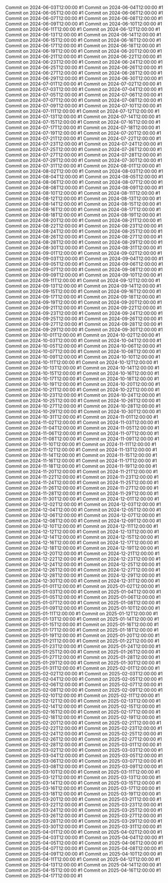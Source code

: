 Commit on 2024-06-03T12:00:00 #1
Commit on 2024-06-04T12:00:00 #1
Commit on 2024-06-05T12:00:00 #1
Commit on 2024-06-06T12:00:00 #1
Commit on 2024-06-07T12:00:00 #1
Commit on 2024-06-08T12:00:00 #1
Commit on 2024-06-09T12:00:00 #1
Commit on 2024-06-10T12:00:00 #1
Commit on 2024-06-11T12:00:00 #1
Commit on 2024-06-12T12:00:00 #1
Commit on 2024-06-13T12:00:00 #1
Commit on 2024-06-14T12:00:00 #1
Commit on 2024-06-15T12:00:00 #1
Commit on 2024-06-16T12:00:00 #1
Commit on 2024-06-17T12:00:00 #1
Commit on 2024-06-18T12:00:00 #1
Commit on 2024-06-19T12:00:00 #1
Commit on 2024-06-20T12:00:00 #1
Commit on 2024-06-21T12:00:00 #1
Commit on 2024-06-22T12:00:00 #1
Commit on 2024-06-23T12:00:00 #1
Commit on 2024-06-24T12:00:00 #1
Commit on 2024-06-25T12:00:00 #1
Commit on 2024-06-26T12:00:00 #1
Commit on 2024-06-27T12:00:00 #1
Commit on 2024-06-28T12:00:00 #1
Commit on 2024-06-29T12:00:00 #1
Commit on 2024-06-30T12:00:00 #1
Commit on 2024-07-01T12:00:00 #1
Commit on 2024-07-02T12:00:00 #1
Commit on 2024-07-03T12:00:00 #1
Commit on 2024-07-04T12:00:00 #1
Commit on 2024-07-05T12:00:00 #1
Commit on 2024-07-06T12:00:00 #1
Commit on 2024-07-07T12:00:00 #1
Commit on 2024-07-08T12:00:00 #1
Commit on 2024-07-09T12:00:00 #1
Commit on 2024-07-10T12:00:00 #1
Commit on 2024-07-11T12:00:00 #1
Commit on 2024-07-12T12:00:00 #1
Commit on 2024-07-13T12:00:00 #1
Commit on 2024-07-14T12:00:00 #1
Commit on 2024-07-15T12:00:00 #1
Commit on 2024-07-16T12:00:00 #1
Commit on 2024-07-17T12:00:00 #1
Commit on 2024-07-18T12:00:00 #1
Commit on 2024-07-19T12:00:00 #1
Commit on 2024-07-20T12:00:00 #1
Commit on 2024-07-21T12:00:00 #1
Commit on 2024-07-22T12:00:00 #1
Commit on 2024-07-23T12:00:00 #1
Commit on 2024-07-24T12:00:00 #1
Commit on 2024-07-25T12:00:00 #1
Commit on 2024-07-26T12:00:00 #1
Commit on 2024-07-27T12:00:00 #1
Commit on 2024-07-28T12:00:00 #1
Commit on 2024-07-29T12:00:00 #1
Commit on 2024-07-30T12:00:00 #1
Commit on 2024-07-31T12:00:00 #1
Commit on 2024-08-01T12:00:00 #1
Commit on 2024-08-02T12:00:00 #1
Commit on 2024-08-03T12:00:00 #1
Commit on 2024-08-04T12:00:00 #1
Commit on 2024-08-05T12:00:00 #1
Commit on 2024-08-06T12:00:00 #1
Commit on 2024-08-07T12:00:00 #1
Commit on 2024-08-08T12:00:00 #1
Commit on 2024-08-09T12:00:00 #1
Commit on 2024-08-10T12:00:00 #1
Commit on 2024-08-11T12:00:00 #1
Commit on 2024-08-12T12:00:00 #1
Commit on 2024-08-13T12:00:00 #1
Commit on 2024-08-14T12:00:00 #1
Commit on 2024-08-15T12:00:00 #1
Commit on 2024-08-16T12:00:00 #1
Commit on 2024-08-17T12:00:00 #1
Commit on 2024-08-18T12:00:00 #1
Commit on 2024-08-19T12:00:00 #1
Commit on 2024-08-20T12:00:00 #1
Commit on 2024-08-21T12:00:00 #1
Commit on 2024-08-22T12:00:00 #1
Commit on 2024-08-23T12:00:00 #1
Commit on 2024-08-24T12:00:00 #1
Commit on 2024-08-25T12:00:00 #1
Commit on 2024-08-26T12:00:00 #1
Commit on 2024-08-27T12:00:00 #1
Commit on 2024-08-28T12:00:00 #1
Commit on 2024-08-29T12:00:00 #1
Commit on 2024-08-30T12:00:00 #1
Commit on 2024-08-31T12:00:00 #1
Commit on 2024-09-01T12:00:00 #1
Commit on 2024-09-02T12:00:00 #1
Commit on 2024-09-03T12:00:00 #1
Commit on 2024-09-04T12:00:00 #1
Commit on 2024-09-05T12:00:00 #1
Commit on 2024-09-06T12:00:00 #1
Commit on 2024-09-07T12:00:00 #1
Commit on 2024-09-08T12:00:00 #1
Commit on 2024-09-09T12:00:00 #1
Commit on 2024-09-10T12:00:00 #1
Commit on 2024-09-11T12:00:00 #1
Commit on 2024-09-12T12:00:00 #1
Commit on 2024-09-13T12:00:00 #1
Commit on 2024-09-14T12:00:00 #1
Commit on 2024-09-15T12:00:00 #1
Commit on 2024-09-16T12:00:00 #1
Commit on 2024-09-17T12:00:00 #1
Commit on 2024-09-18T12:00:00 #1
Commit on 2024-09-19T12:00:00 #1
Commit on 2024-09-20T12:00:00 #1
Commit on 2024-09-21T12:00:00 #1
Commit on 2024-09-22T12:00:00 #1
Commit on 2024-09-23T12:00:00 #1
Commit on 2024-09-24T12:00:00 #1
Commit on 2024-09-25T12:00:00 #1
Commit on 2024-09-26T12:00:00 #1
Commit on 2024-09-27T12:00:00 #1
Commit on 2024-09-28T12:00:00 #1
Commit on 2024-09-29T12:00:00 #1
Commit on 2024-09-30T12:00:00 #1
Commit on 2024-10-01T12:00:00 #1
Commit on 2024-10-02T12:00:00 #1
Commit on 2024-10-03T12:00:00 #1
Commit on 2024-10-04T12:00:00 #1
Commit on 2024-10-05T12:00:00 #1
Commit on 2024-10-06T12:00:00 #1
Commit on 2024-10-07T12:00:00 #1
Commit on 2024-10-08T12:00:00 #1
Commit on 2024-10-09T12:00:00 #1
Commit on 2024-10-10T12:00:00 #1
Commit on 2024-10-11T12:00:00 #1
Commit on 2024-10-12T12:00:00 #1
Commit on 2024-10-13T12:00:00 #1
Commit on 2024-10-14T12:00:00 #1
Commit on 2024-10-15T12:00:00 #1
Commit on 2024-10-16T12:00:00 #1
Commit on 2024-10-17T12:00:00 #1
Commit on 2024-10-18T12:00:00 #1
Commit on 2024-10-19T12:00:00 #1
Commit on 2024-10-20T12:00:00 #1
Commit on 2024-10-21T12:00:00 #1
Commit on 2024-10-22T12:00:00 #1
Commit on 2024-10-23T12:00:00 #1
Commit on 2024-10-24T12:00:00 #1
Commit on 2024-10-25T12:00:00 #1
Commit on 2024-10-26T12:00:00 #1
Commit on 2024-10-27T12:00:00 #1
Commit on 2024-10-28T12:00:00 #1
Commit on 2024-10-29T12:00:00 #1
Commit on 2024-10-30T12:00:00 #1
Commit on 2024-10-31T12:00:00 #1
Commit on 2024-11-01T12:00:00 #1
Commit on 2024-11-02T12:00:00 #1
Commit on 2024-11-03T12:00:00 #1
Commit on 2024-11-04T12:00:00 #1
Commit on 2024-11-05T12:00:00 #1
Commit on 2024-11-06T12:00:00 #1
Commit on 2024-11-07T12:00:00 #1
Commit on 2024-11-08T12:00:00 #1
Commit on 2024-11-09T12:00:00 #1
Commit on 2024-11-10T12:00:00 #1
Commit on 2024-11-11T12:00:00 #1
Commit on 2024-11-12T12:00:00 #1
Commit on 2024-11-13T12:00:00 #1
Commit on 2024-11-14T12:00:00 #1
Commit on 2024-11-15T12:00:00 #1
Commit on 2024-11-16T12:00:00 #1
Commit on 2024-11-17T12:00:00 #1
Commit on 2024-11-18T12:00:00 #1
Commit on 2024-11-19T12:00:00 #1
Commit on 2024-11-20T12:00:00 #1
Commit on 2024-11-21T12:00:00 #1
Commit on 2024-11-22T12:00:00 #1
Commit on 2024-11-23T12:00:00 #1
Commit on 2024-11-24T12:00:00 #1
Commit on 2024-11-25T12:00:00 #1
Commit on 2024-11-26T12:00:00 #1
Commit on 2024-11-27T12:00:00 #1
Commit on 2024-11-28T12:00:00 #1
Commit on 2024-11-29T12:00:00 #1
Commit on 2024-11-30T12:00:00 #1
Commit on 2024-12-01T12:00:00 #1
Commit on 2024-12-02T12:00:00 #1
Commit on 2024-12-03T12:00:00 #1
Commit on 2024-12-04T12:00:00 #1
Commit on 2024-12-05T12:00:00 #1
Commit on 2024-12-06T12:00:00 #1
Commit on 2024-12-07T12:00:00 #1
Commit on 2024-12-08T12:00:00 #1
Commit on 2024-12-09T12:00:00 #1
Commit on 2024-12-10T12:00:00 #1
Commit on 2024-12-11T12:00:00 #1
Commit on 2024-12-12T12:00:00 #1
Commit on 2024-12-13T12:00:00 #1
Commit on 2024-12-14T12:00:00 #1
Commit on 2024-12-15T12:00:00 #1
Commit on 2024-12-16T12:00:00 #1
Commit on 2024-12-17T12:00:00 #1
Commit on 2024-12-18T12:00:00 #1
Commit on 2024-12-19T12:00:00 #1
Commit on 2024-12-20T12:00:00 #1
Commit on 2024-12-21T12:00:00 #1
Commit on 2024-12-22T12:00:00 #1
Commit on 2024-12-23T12:00:00 #1
Commit on 2024-12-24T12:00:00 #1
Commit on 2024-12-25T12:00:00 #1
Commit on 2024-12-26T12:00:00 #1
Commit on 2024-12-27T12:00:00 #1
Commit on 2024-12-28T12:00:00 #1
Commit on 2024-12-29T12:00:00 #1
Commit on 2024-12-30T12:00:00 #1
Commit on 2024-12-31T12:00:00 #1
Commit on 2025-01-01T12:00:00 #1
Commit on 2025-01-02T12:00:00 #1
Commit on 2025-01-03T12:00:00 #1
Commit on 2025-01-04T12:00:00 #1
Commit on 2025-01-05T12:00:00 #1
Commit on 2025-01-06T12:00:00 #1
Commit on 2025-01-07T12:00:00 #1
Commit on 2025-01-08T12:00:00 #1
Commit on 2025-01-09T12:00:00 #1
Commit on 2025-01-10T12:00:00 #1
Commit on 2025-01-11T12:00:00 #1
Commit on 2025-01-12T12:00:00 #1
Commit on 2025-01-13T12:00:00 #1
Commit on 2025-01-14T12:00:00 #1
Commit on 2025-01-15T12:00:00 #1
Commit on 2025-01-16T12:00:00 #1
Commit on 2025-01-17T12:00:00 #1
Commit on 2025-01-18T12:00:00 #1
Commit on 2025-01-19T12:00:00 #1
Commit on 2025-01-20T12:00:00 #1
Commit on 2025-01-21T12:00:00 #1
Commit on 2025-01-22T12:00:00 #1
Commit on 2025-01-23T12:00:00 #1
Commit on 2025-01-24T12:00:00 #1
Commit on 2025-01-25T12:00:00 #1
Commit on 2025-01-26T12:00:00 #1
Commit on 2025-01-27T12:00:00 #1
Commit on 2025-01-28T12:00:00 #1
Commit on 2025-01-29T12:00:00 #1
Commit on 2025-01-30T12:00:00 #1
Commit on 2025-01-31T12:00:00 #1
Commit on 2025-02-01T12:00:00 #1
Commit on 2025-02-02T12:00:00 #1
Commit on 2025-02-03T12:00:00 #1
Commit on 2025-02-04T12:00:00 #1
Commit on 2025-02-05T12:00:00 #1
Commit on 2025-02-06T12:00:00 #1
Commit on 2025-02-07T12:00:00 #1
Commit on 2025-02-08T12:00:00 #1
Commit on 2025-02-09T12:00:00 #1
Commit on 2025-02-10T12:00:00 #1
Commit on 2025-02-11T12:00:00 #1
Commit on 2025-02-12T12:00:00 #1
Commit on 2025-02-13T12:00:00 #1
Commit on 2025-02-14T12:00:00 #1
Commit on 2025-02-15T12:00:00 #1
Commit on 2025-02-16T12:00:00 #1
Commit on 2025-02-17T12:00:00 #1
Commit on 2025-02-18T12:00:00 #1
Commit on 2025-02-19T12:00:00 #1
Commit on 2025-02-20T12:00:00 #1
Commit on 2025-02-21T12:00:00 #1
Commit on 2025-02-22T12:00:00 #1
Commit on 2025-02-23T12:00:00 #1
Commit on 2025-02-24T12:00:00 #1
Commit on 2025-02-25T12:00:00 #1
Commit on 2025-02-26T12:00:00 #1
Commit on 2025-02-27T12:00:00 #1
Commit on 2025-02-28T12:00:00 #1
Commit on 2025-03-01T12:00:00 #1
Commit on 2025-03-02T12:00:00 #1
Commit on 2025-03-03T12:00:00 #1
Commit on 2025-03-04T12:00:00 #1
Commit on 2025-03-05T12:00:00 #1
Commit on 2025-03-06T12:00:00 #1
Commit on 2025-03-07T12:00:00 #1
Commit on 2025-03-08T12:00:00 #1
Commit on 2025-03-09T12:00:00 #1
Commit on 2025-03-10T12:00:00 #1
Commit on 2025-03-11T12:00:00 #1
Commit on 2025-03-12T12:00:00 #1
Commit on 2025-03-13T12:00:00 #1
Commit on 2025-03-14T12:00:00 #1
Commit on 2025-03-15T12:00:00 #1
Commit on 2025-03-16T12:00:00 #1
Commit on 2025-03-17T12:00:00 #1
Commit on 2025-03-18T12:00:00 #1
Commit on 2025-03-19T12:00:00 #1
Commit on 2025-03-20T12:00:00 #1
Commit on 2025-03-21T12:00:00 #1
Commit on 2025-03-22T12:00:00 #1
Commit on 2025-03-23T12:00:00 #1
Commit on 2025-03-24T12:00:00 #1
Commit on 2025-03-25T12:00:00 #1
Commit on 2025-03-26T12:00:00 #1
Commit on 2025-03-27T12:00:00 #1
Commit on 2025-03-28T12:00:00 #1
Commit on 2025-03-29T12:00:00 #1
Commit on 2025-03-30T12:00:00 #1
Commit on 2025-03-31T12:00:00 #1
Commit on 2025-04-01T12:00:00 #1
Commit on 2025-04-02T12:00:00 #1
Commit on 2025-04-03T12:00:00 #1
Commit on 2025-04-04T12:00:00 #1
Commit on 2025-04-05T12:00:00 #1
Commit on 2025-04-06T12:00:00 #1
Commit on 2025-04-07T12:00:00 #1
Commit on 2025-04-08T12:00:00 #1
Commit on 2025-04-09T12:00:00 #1
Commit on 2025-04-10T12:00:00 #1
Commit on 2025-04-11T12:00:00 #1
Commit on 2025-04-12T12:00:00 #1
Commit on 2025-04-13T12:00:00 #1
Commit on 2025-04-14T12:00:00 #1
Commit on 2025-04-15T12:00:00 #1
Commit on 2025-04-16T12:00:00 #1
Commit on 2025-04-17T12:00:00 #1
